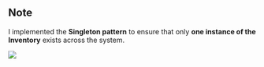 ## Note
I implemented the **Singleton pattern** to ensure that only **one instance of the Inventory** exists across the system.

<img src="https://github.com/user-attachments/assets/f752c318-e75c-4702-94e8-090f5563ab94"/>
